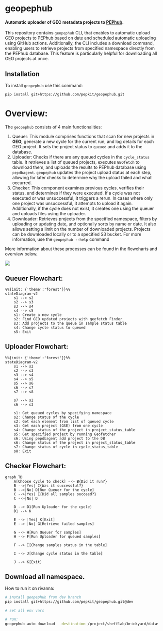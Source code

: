 # geopephub
#### Automatic uploader of GEO metadata projects to [PEPhub](https://pephub.databio.org/geo).

This repository contains `geopephub` CLI, that enables to automatic upload GEO projects to PEPhub based on date and scheduled automatic uploading using GitHub actions. 
Additionally, the CLI includes a download command, enabling users to retrieve projects from specified namespace directly from the PEPhub database. This feature is particularly helpful for downloading all GEO projects at once.

## Installation
To install `geopephub` use this command: 
```
pip install git+https://github.com/pepkit/geopephub.git
```

# Overview:
The `geopephub` consists of 4 main functionalities:

1) Queuer: This module comprises functions that scan for new projects in **GEO**, generate a new cycle for the current run, and log details for each GEO project. It sets the project status to `queued` and adds it to the database.
2) Uploader: Checks if there are any queued cycles in the `cycle_status` table. It retrieves a list of queued projects, executes `GEOfetch` to download them, and uploads the results to PEPhub database using `pepdbagent`. `geopephub` updates the project upload status at each step, allowing for later checks to determine why the upload failed and what occurred.
3) Checker: This component examines previous cycles, verifies their status, and determines if they were executed. If a cycle was not executed or was unsuccessful, it triggers a rerun. In cases where only one project was unsuccessful, it attempts to upload it again. Additionally, if the cycle does not exist, it creates one using the queuer and uploads files using the uploader.
4) Downloader: Retrieves projects from the specified namespace, filters by uploading or updating date, and optionally sorts by name or date. It also allows setting a limit on the number of downloaded projects. Projects can be downloaded locally or to a specified S3 bucket. For more information, use the  `geopephub --help` command


More information about these processes can be found in the flowcharts and overview below.

![](./docs/img/populator_overview.svg)

## Queuer Flowchart:
```mermaid
%%{init: {'theme':'forest'}}%%
stateDiagram-v2
    s1 --> s2 
    s2 --> s3
    s3 --> s4
    s4 --> s5
    s1: Create a new cycle
    s2: Find GEO updated projects with geofetch Finder
    s3: Add projects to the queue in sample status table
    s4: Change cycle status to queued
    s5: Exit
```

## Uploader Flowchart:

```mermaid
%%{init: {'theme':'forest'}}%%
stateDiagram-v2
    s1 --> s2 
    s2 --> s3
    s3 --> s4
    s4 --> s5
    s5 --> s6
    s6 --> s7
    s7 --> s8

    s7 --> s2
    s6 --> s3

    s1: Get queued cycles by specifying namespace
    s2: Change status of the cycle
    s2: Get each element from list of queued cycle
    s3: Get each project (GSE) from one cycle
    s4: Change status of the project in project_status_table
    s5: Get specified project by running Geofetcher
    s6: Using pepdbagent add project to the DB
    s6: Change status of the project in project_status_table
    s7: Change status of cycle in cycle_status_table
    s8: Exit
```

## Checker Flowchart:
```mermaid
graph TD
    A[Choose cycle to check] --> B{Did it run?}
    B -->|Yes| C{Was it successful?}
    B -->|No| D[Run Queuer for the cycle]
    C -->|Yes| E{Did all samples succeed?}
    C -->|No| D

    D --> D1[Run Uploader for the cycle]
    D1 --> K

    E --> |Yes| K[Exit]
    E --> |No| G[Retrieve failed samples]

    G --> H[Run Queuer for samples]
    H --> F[Run Uploader for queued samples]
    
    F --> I[Change samples status in the table]

    I --> J[Change cycle status in the table]

    J --> K[Exit]

```


## Download all namespace.

How to run it on rivanna: 
```bash
# install geopephub from dev branch
pip install git+https://github.com/pepkit/geopephub.git@dev

# set all env vars 

# run:
geopephub auto-download --destination /project/shefflab/brickyard/datasets_downloaded/pephub/geo

```
